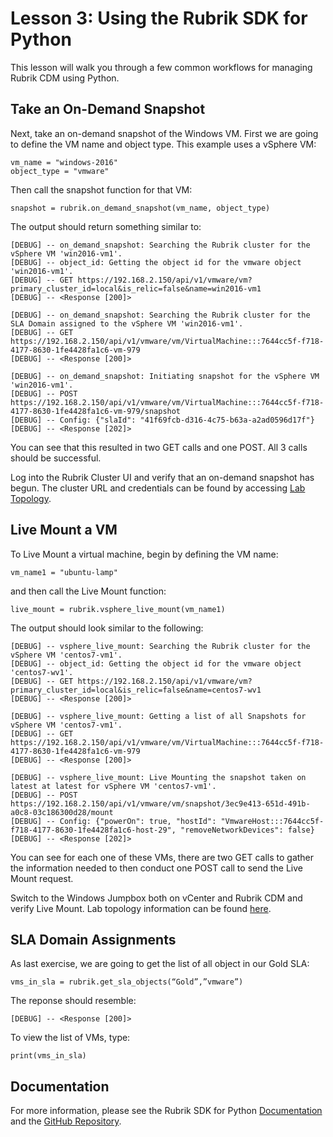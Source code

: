 # Lesson 3: Using the Rubrik SDK for Python

This lesson will walk you through a few common workflows for managing Rubrik CDM using Python. 

## Take an On-Demand Snapshot

Next, take an on-demand snapshot of the Windows VM.
First we are going to define the VM name and object type. This example uses a vSphere VM:

```
vm_name = "windows-2016"
object_type = "vmware"
```

Then call the snapshot function for that VM:

```
snapshot = rubrik.on_demand_snapshot(vm_name, object_type)
```

The output should return something similar to:

```
[DEBUG] -- on_demand_snapshot: Searching the Rubrik cluster for the vSphere VM 'win2016-vm1'.
[DEBUG] -- object_id: Getting the object id for the vmware object 'win2016-vm1'.
[DEBUG] -- GET https://192.168.2.150/api/v1/vmware/vm?primary_cluster_id=local&is_relic=false&name=win2016-vm1
[DEBUG] -- <Response [200]>

[DEBUG] -- on_demand_snapshot: Searching the Rubrik cluster for the SLA Domain assigned to the vSphere VM 'win2016-vm1'.
[DEBUG] -- GET https://192.168.2.150/api/v1/vmware/vm/VirtualMachine:::7644cc5f-f718-4177-8630-1fe4428fa1c6-vm-979
[DEBUG] -- <Response [200]>

[DEBUG] -- on_demand_snapshot: Initiating snapshot for the vSphere VM 'win2016-vm1'.
[DEBUG] -- POST https://192.168.2.150/api/v1/vmware/vm/VirtualMachine:::7644cc5f-f718-4177-8630-1fe4428fa1c6-vm-979/snapshot
[DEBUG] -- Config: {"slaId": "41f69fcb-d316-4c75-b63a-a2ad0596d17f"}
[DEBUG] -- <Response [202]>
```

You can see that this resulted in two GET calls and one POST. All 3 calls should be successful.

Log into the Rubrik Cluster UI and verify that an on-demand snapshot has begun. The cluster URL and credentials can be found by accessing [Lab Topology](/lab-topology.md).

## Live Mount a VM

To Live Mount a virtual machine, begin by defining the VM name:

```
vm_name1 = "ubuntu-lamp"
```

and then call the Live Mount function:

```
live_mount = rubrik.vsphere_live_mount(vm_name1)
```

The output should look similar to the following:

```
[DEBUG] -- vsphere_live_mount: Searching the Rubrik cluster for the vSphere VM 'centos7-vm1'.
[DEBUG] -- object_id: Getting the object id for the vmware object 'centos7-wv1'.
[DEBUG] -- GET https://192.168.2.150/api/v1/vmware/vm?primary_cluster_id=local&is_relic=false&name=centos7-wv1
[DEBUG] -- <Response [200]>

[DEBUG] -- vsphere_live_mount: Getting a list of all Snapshots for vSphere VM 'centos7-vm1'.
[DEBUG] -- GET https://192.168.2.150/api/v1/vmware/vm/VirtualMachine:::7644cc5f-f718-4177-8630-1fe4428fa1c6-vm-979
[DEBUG] -- <Response [200]>

[DEBUG] -- vsphere_live_mount: Live Mounting the snapshot taken on latest at latest for vSphere VM 'centos7-vm1'.
[DEBUG] -- POST https://192.168.2.150/api/v1/vmware/vm/snapshot/3ec9e413-651d-491b-a0c8-03c186300d28/mount
[DEBUG] -- Config: {"powerOn": true, "hostId": "VmwareHost:::7644cc5f-f718-4177-8630-1fe4428fa1c6-host-29", "removeNetworkDevices": false}
[DEBUG] -- <Response [202]>
```

You can see for each one of these VMs, there are two GET calls to gather the information needed to then conduct one POST call to send the Live Mount request.

Switch to the Windows Jumpbox both on vCenter and Rubrik CDM and verify Live Mount. Lab topology information can be found [here](/lab-topology.md).

## SLA Domain Assignments

As last exercise, we are going to get the list of all object in our Gold SLA:

```
vms_in_sla = rubrik.get_sla_objects(“Gold”,”vmware”)
```


The reponse should resemble: 

```
[DEBUG] -- <Response [200]>
```

To view the list of VMs, type: 

```
print(vms_in_sla)
```

## Documentation

For more information, please see the Rubrik SDK for Python [Documentation](https://rubrik.gitbook.io/rubrik-sdk-for-python/) and the [GitHub Repository](https://github.com/rubrikinc/rubrik-sdk-for-python).
